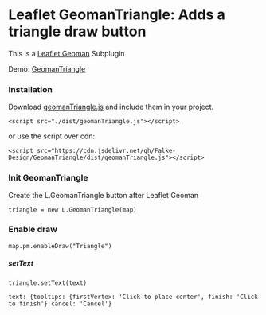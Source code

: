# Leaflet GeomanTriangle: Adds a triangle draw button
This is a [Leaflet Geoman](https://github.com/geoman-io/leaflet-geoman) Subplugin 

Demo: [GeomanTriangle](https://falke-design.github.io/GeomanTriangle/)

### Installation
Download [geomanTriangle.js](https://raw.githubusercontent.com/Falke-Design/GeomanTriangle/master/dist/geomanTriangle.js) and include them in your project.

`<script src="./dist/geomanTriangle.js"></script>`

or use the script over cdn:

`<script src="https://cdn.jsdelivr.net/gh/Falke-Design/GeomanTriangle/dist/geomanTriangle.js"></script>`

### Init GeomanTriangle
Create the L.GeomanTriangle button after Leaflet Geoman

`triangle = new L.GeomanTriangle(map)`

### Enable draw

`map.pm.enableDraw("Triangle")`


##### setText
`triangle.setText(text)`
```
text: {tooltips: {firstVertex: 'Click to place center', finish: 'Click to finish'} cancel: 'Cancel'}
```


